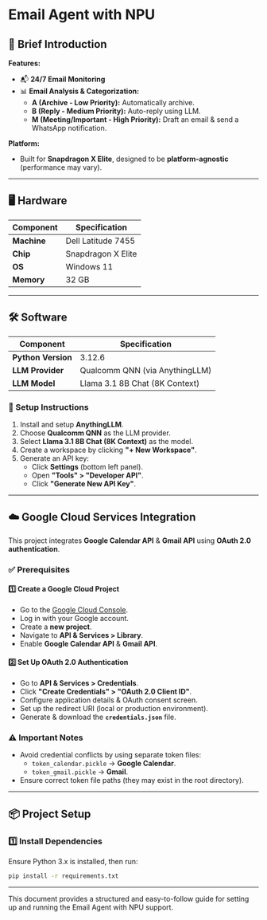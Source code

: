 # Email Agent with NPU

## 📌 Brief Introduction

**Features:**
- 📬 **24/7 Email Monitoring**
- 📊 **Email Analysis & Categorization:**
  - **A (Archive - Low Priority):** Automatically archive.
  - **B (Reply - Medium Priority):** Auto-reply using LLM.
  - **M (Meeting/Important - High Priority):** Draft an email & send a WhatsApp notification.

**Platform:**
- Built for **Snapdragon X Elite**, designed to be **platform-agnostic** (performance may vary).

---

## 🖥️ Hardware

| Component | Specification |
|-----------|--------------|
| **Machine** | Dell Latitude 7455 |
| **Chip** | Snapdragon X Elite |
| **OS** | Windows 11 |
| **Memory** | 32 GB |

---

## 🛠️ Software

| Component | Specification |
|-----------|--------------|
| **Python Version** | 3.12.6 |
| **LLM Provider** | Qualcomm QNN (via AnythingLLM) |
| **LLM Model** | Llama 3.1 8B Chat (8K Context) |

### 🔧 Setup Instructions
1. Install and setup **AnythingLLM**.
2. Choose **Qualcomm QNN** as the LLM provider.
3. Select **Llama 3.1 8B Chat (8K Context)** as the model.
4. Create a workspace by clicking **"+ New Workspace"**.
5. Generate an API key:
   - Click **Settings** (bottom left panel).
   - Open **"Tools" > "Developer API"**.
   - Click **"Generate New API Key"**.

---

## ☁️ Google Cloud Services Integration

This project integrates **Google Calendar API** & **Gmail API** using **OAuth 2.0 authentication**.

### ✅ Prerequisites

#### 1️⃣ Create a Google Cloud Project
- Go to the [Google Cloud Console](https://console.cloud.google.com/).
- Log in with your Google account.
- Create a **new project**.
- Navigate to **API & Services > Library**.
- Enable **Google Calendar API** & **Gmail API**.

#### 2️⃣ Set Up OAuth 2.0 Authentication
- Go to **API & Services > Credentials**.
- Click **"Create Credentials" > "OAuth 2.0 Client ID"**.
- Configure application details & OAuth consent screen.
- Set up the redirect URI (local or production environment).
- Generate & download the **`credentials.json`** file.

### ⚠️ Important Notes
- Avoid credential conflicts by using separate token files:
  - `token_calendar.pickle` → **Google Calendar**.
  - `token_gmail.pickle` → **Gmail**.
- Ensure correct token file paths (they may exist in the root directory).

---

## 📦 Project Setup

### 1️⃣ Install Dependencies
Ensure Python 3.x is installed, then run:

```bash
pip install -r requirements.txt
```

---

This document provides a structured and easy-to-follow guide for setting up and running the Email Agent with NPU support.
